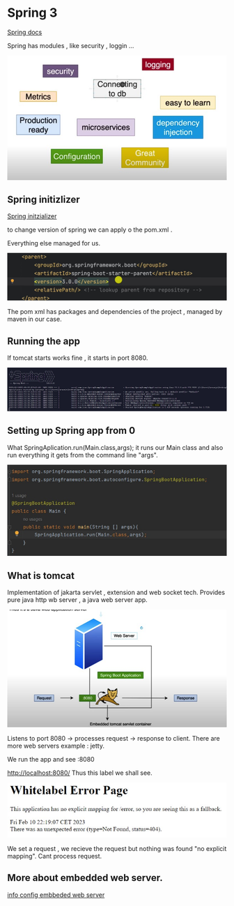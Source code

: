 # Spring 3

[Spring docs](https://spring.io/projects/spring-boot)

Spring has modules , like security , loggin ...

![alt](./img/alt.jpg)

## Spring initizlizer

[Spring initzializer](https://start.spring.io/)

to change version of spring we can apply o the pom.xml .

Everything else managed for us.

![](./img/pom.jpg)

The pom xml has packages and dependencies of the project , managed by maven in our case.


## Running the app


If tomcat starts works fine , it starts in port 8080.

![alt](./img/tom.jpg)


## Setting up Spring app from 0
What SpringAplication.run(Main.class,args); it runs our Main class and also run everything it gets from the command line "args".

![alt](./img/setupSpring.jpg)

## What is tomcat

Implementation of jakarta servlet , extension and web socket tech.
Provides pure java http wb server , a java web server app.

![alt](./img/tomcat.jpg)

Listens to port 8080 -> processes request -> response to client.
There are more web servers example : jetty.

We run the app and see :8080

[http://localhost:8080/](http://localhost:8080/)
Thus this label we shall see.

![alt](./img/white.jpg)

We set a request , we recieve the request but nothing was found "no explicit mapping".
Cant process request.


## More about embedded web server.
[info config embbeded web server](https://docs.spring.io/spring-boot/docs/current/reference/html/howto.html#howto.webserver)

